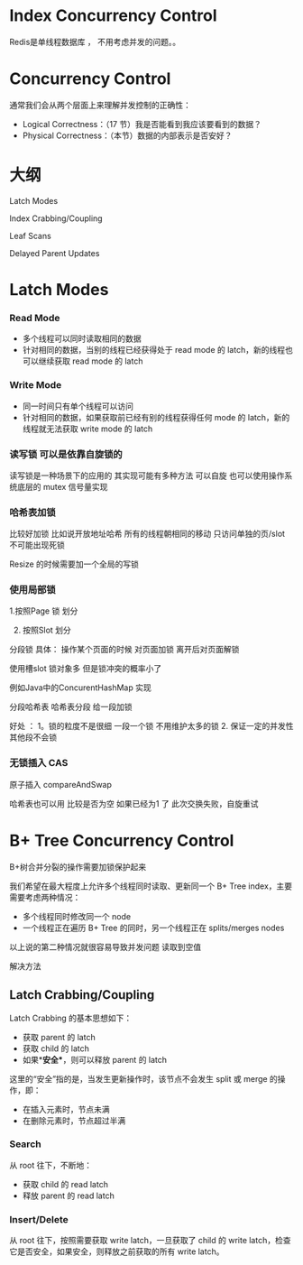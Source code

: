 

# **Index Concurrency Control**



Redis是单线程数据库  ， 不用考虑并发的问题。。

# Concurrency Control

通常我们会从两个层面上来理解并发控制的正确性：

- Logical Correctness：（17 节）我是否能看到我应该要看到的数据？
- Physical Correctness：（本节）数据的内部表示是否安好？

# 大纲

Latch Modes

Index Crabbing/Coupling

Leaf Scans

Delayed Parent Updates





# Latch Modes

### Read Mode

- 多个线程可以同时读取相同的数据
- 针对相同的数据，当别的线程已经获得处于 read mode 的 latch，新的线程也可以继续获取 read mode 的 latch

### Write Mode

- 同一时间只有单个线程可以访问
- 针对相同的数据，如果获取前已经有别的线程获得任何 mode 的 latch，新的线程就无法获取 write mode  的 latch



### 读写锁  可以是依靠自旋锁的

读写锁是一种场景下的应用的  其实现可能有多种方法  可以自旋 也可以使用操作系统底层的 mutex 信号量实现



### **哈希表加锁**  

 比较好加锁  比如说开放地址哈希   所有的线程朝相同的移动 只访问单独的页/slot     不可能出现死锁

Resize 的时候需要加一个全局的写锁 	

### 使用局部锁   

1.按照Page 锁 划分

2. 按照Slot 划分

  分段锁     具体： 操作某个页面的时候     对页面加锁 离开后对页面解锁

使用槽slot    锁对象多  但是锁冲突的概率小了



例如Java中的ConcurentHashMap 实现

分段哈希表   哈希表分段      给一段加锁 

好处 ： 1。锁的粒度不是很细  一段一个锁 不用维护太多的锁	2. 保证一定的并发性   其他段不会锁



### 无锁插入 CAS

原子插入     compareAndSwap

哈希表也可以用     比较是否为空  如果已经为1 了 此次交换失败，自旋重试



# B+ Tree Concurrency Control

B+树合并分裂的操作需要加锁保护起来

我们希望在最大程度上允许多个线程同时读取、更新同一个 B+ Tree index，主要需要考虑两种情况：

- 多个线程同时修改同一个 node
- 一个线程正在遍历 B+ Tree 的同时，另一个线程正在 splits/merges nodes

以上说的第二种情况就很容易导致并发问题 读取到空值

解决方法



## Latch Crabbing/Coupling

Latch Crabbing 的基本思想如下：

- 获取 parent 的 latch
- 获取 child 的 latch
- 如果***安全\***，则可以释放 parent 的 latch

这里的“安全”指的是，当发生更新操作时，该节点不会发生 split 或 merge 的操作，即：

- 在插入元素时，节点未满
- 在删除元素时，节点超过半满

### Search

从 root 往下，不断地：

- 获取 child 的 read latch
- 释放 parent 的 read latch

### Insert/Delete

从 root 往下，按照需要获取 write latch，一旦获取了 child 的 write latch，检查它是否安全，如果安全，则释放之前获取的所有 write latch。

## 





































































































































































